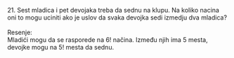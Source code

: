 $21.$ Sest mladica i pet devojaka treba da sednu na klupu. Na koliko nacina oni to mogu uciniti ako je uslov da svaka devojka sedi izmedju dva mladica?
<br> <br>
Resenje:
<br>
Mladići mogu da se rasporede na 6! načina. Između njih ima 5 mesta, devojke mogu na 5! mesta da sednu.